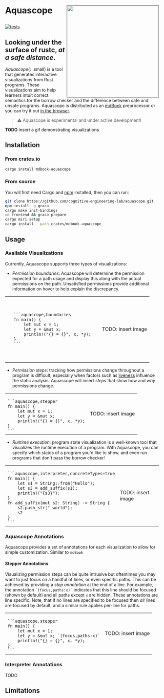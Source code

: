 # <p style=""><span>Aquascope</span><img src="https://user-images.githubusercontent.com/20209337/214093362-cb677ea0-8fe1-48b5-914b-839822dcf3ca.png" style="float: right; border: 1px solid #555;" height="300" /> </p>

[![tests](https://github.com/cognitive-engineering-lab/aquascope/actions/workflows/ci.yml/badge.svg)](https://github.com/cognitive-engineering-lab/aquascope/actions/workflows/ci.yml)

## Looking under the surface of rustc, _at a safe distance_.

_Aquascope_{: .small} is a tool that generates interactive visualizations from Rust programs. These visualizations aim to help learners intuit correct semantics for the borrow checker and the difference between safe and unsafe programs. Aquascope is distributed as an [mdBook](https://rust-lang.github.io/mdBook/) preprocessor or you can try it out [in the browser](https://gavinleroy.com/aquascope).

<!-- Borrow check information is reformulated in terms of _permissions_, a new pedagogy of ownership to provide learners with a notional machine for this kind of static analysis. Example visualizations and this new pedagogy are demonstrated in the [Rust Book Experiment](https://rust-book.cs.brown.edu/). -->

> :warning: Aquascope is experimental and under active development!

**TODO** insert a gif demonstrating visualizations

## Installation

### From crates.io

```sh
cargo install mdbook-aquascope
```

### From source

You will first need Cargo and [npm](https://www.npmjs.com/) installed, then you can run:

```sh
git clone https://github.com/cognitive-engineering-lab/aquascope.git
npm install -g graco
cargo make init-bindings
cd frontend && graco prepare
cargo miri setup
cargo install --path crates/mdbook-aquascope
```

## Usage

### Available Visualizations

Currently, Aquascope supports three types of visualizations:

- _Permission boundaries_: Aquascope will determine the permission expected for a path usage and display this along with the actual permissions on the path. Unsatisfied permissions provide additional information on hover to help explain the discrepancy.

<table>
    <tr>
        <td>
<pre>
<code style="display: block; padding: 20px;">
```aquascope,boundaries
fn main() {
    let mut x = 1;
    let y = &mut x;
    println!("{} = {}", x, *y);
}
```
</code>
</pre>
        </td>
        <td>
        TODO: insert image
        </td>
    </tr>
</table>

- _Permission steps_: tracking how permissions change throughout a program is difficult, especially when factors such as [liveness](https://en.wikipedia.org/wiki/Live-variable_analysis) influence the static analysis. Aquascope will insert _steps_ that show how and _why_ permissions change.

<table>
    <tr>
        <td>
<code>
```aquascope,stepper
fn main() {
    let mut x = 1;
    let y = &mut x;
    println!("{} = {}", x, *y);
}
```
</code>
        </td>
        <td>
        TODO: insert image
        </td>
    </tr>
</table>

- _Runtime execution_: program state visualization is a well-known tool that visualizes the runtime execution of a program. With Aquascope, you can specify which states of a program you'd like to show, and even run programs that don't pass the borrow checker!

<table>
    <tr>
        <td>
<code>
```aquascope,interpreter,concreteTypes=true
fn main() {
    let s1 = String::from("Hello");
    let s3 = add_suffix(s1);
    println!("{s3}");
}
fn add_suffix(mut s2: String) -> String {
    s2.push_str(" world");
    s2
}
```
</code>
        </td>
        <td>
        TODO: insert image
        </td>
    </tr>

</table>

### Aquascope Annotations

Aquascope provides a set of annotations for each visualization to allow for simple customization. Similar to `mdBook`

#### Stepper Annotations

Visualizing permission steps can be quite intrusive but oftentimes you may want to just focus on a handful of lines, or even specific paths. This can be achieved by providing a _step annotation_ at the end of a line. For example, the annotation `` `(focus,paths:x)` `` indicates that this line should be focused (shown by default) and all paths except `x` are hidden.
These annotations are line specific. Note, that if no lines are specified to be focused then _all_ lines are focused by default, and a similar rule applies per-line for paths.

<table>
    <tr>
        <td>
<code>
```aquascope,stepper
fn main() {
    let mut x = 1;
    let y = &mut x; `(focus,paths:x)`
    println!("{} = {}", x, *y);
}
```
</code>
        </td>
        <td>
        TODO: insert image
        </td>
    </tr>
</table>

### Interpreter Annotations

TODO

## Limitations
